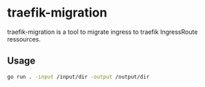 # traefik-migration

traefik-migration is a tool to migrate ingress to traefik IngressRoute ressources.

## Usage

```bash
go run . -input /input/dir -output /output/dir
```
